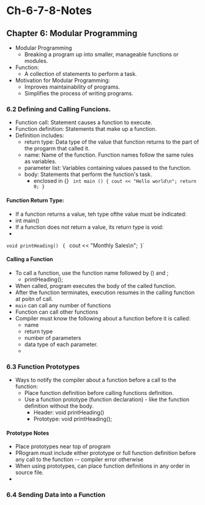 # Ch-6-7-8-Notes


## Chapter 6: Modular Programming

* Modular Programming 
    * Breaking a program up into smaller, manageable functions or modules. 
* Function: 
    * A collection of statements to perform a task. 
* Motivation for Modular Programming: 
    * Improves maintainability of programs. 
    * Simplifies the process of writing programs. 

### 6.2 Defining and Calling Funcions. 
* Function call: Statement causes a function to execute. 
* Function definition: Statements that make up a function. 
* Definition includes: 
    * return type: Data type of the value that function returns to the part of the progarm that called it. 
    * name: Name of the function. Function names follow the same rules as variables. 
    * parameter list: Variables containing values passed to the function. 
    * body: Statements that perform the function's task. 
        * enclosed in {}
` 
int main () {
        cout << "Hello world\n";
        return 0;
}
`
#### Function Return Type: 
* If a function returns a value, teh type ofthe value must be indicated: 
* int main()
* If a function does not return a value, its return type is void: 
* 

`void printHeading()`
`
`{`
`    cout << "Monthly Sales\n";`
`}`

#### Calling a Function 
* To call a function, use the function name followed by () and ; 
    * printHeading();
* When called, program executes the body of the called function. 
* After the function terminates, execution resumes in the calling function at poitn of call. 
* `main` can call any number of functions 
* Function can call other functions 
* Compiler must know the following about a function before it is called: 
    * name 
    * return type
    * number of parameters 
    * data type of each parameter.
    * 
### 6.3 Function Prototypes
* Ways to notify the compiler about a function before a call to the function: 
    * Place function definition before calling functions definition. 
    * Use a function prototype (function declaration) - like the function definition without the body.
        *  Header: void printHeading()
        *  Prototype: void printHeading();
#### Prototype Notes 
* Place prototypes near top of program
* PRogram must include either prototype or full function definition before any call to the function -- compiler error otherwise
* When using prototypes, can place function definitions in any order in source file. 
* 
### 6.4 Sending Data into a Function 


